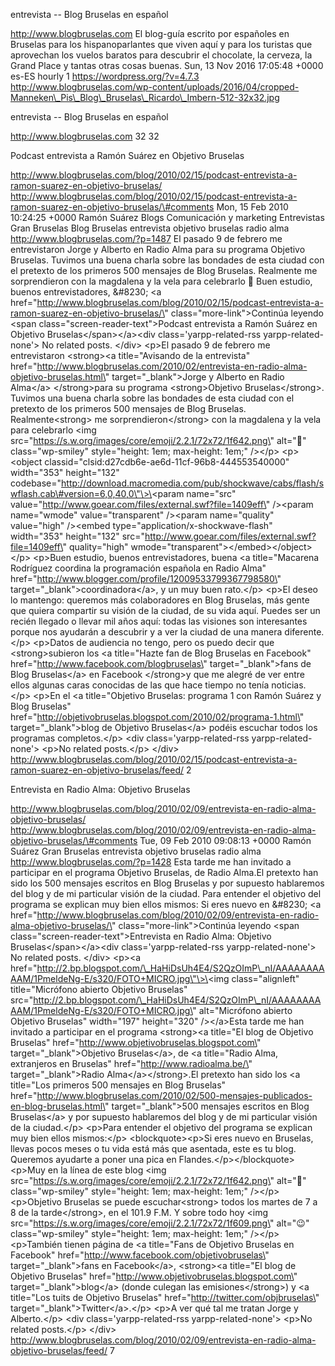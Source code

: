entrevista -- Blog Bruselas en español

http://www.blogbruselas.com El blog-guía escrito por españoles en
Bruselas para los hispanoparlantes que viven aquí y para los turistas
que aprovechan los vuelos baratos para descubrir el chocolate, la
cerveza, la Grand Place y tantas otras cosas buenas. Sun, 13 Nov 2016
17:05:48 +0000 es-ES hourly 1 https://wordpress.org/?v=4.7.3
http://www.blogbruselas.com/wp-content/uploads/2016/04/cropped-Manneken\_Pis\_Blog\_Bruselas\_Ricardo\_Imbern-512-32x32.jpg

entrevista -- Blog Bruselas en español

http://www.blogbruselas.com 32 32

Podcast entrevista a Ramón Suárez en Objetivo Bruselas

http://www.blogbruselas.com/blog/2010/02/15/podcast-entrevista-a-ramon-suarez-en-objetivo-bruselas/
http://www.blogbruselas.com/blog/2010/02/15/podcast-entrevista-a-ramon-suarez-en-objetivo-bruselas/\#comments
Mon, 15 Feb 2010 10:24:25 +0000 Ramón Suárez Blogs Comunicación y
marketing Entrevistas Gran Bruselas Blog Bruselas entrevista objetivo
bruselas radio alma http://www.blogbruselas.com/?p=1487 El pasado 9 de
febrero me entrevistaron Jorge y Alberto en Radio Alma para su programa
Objetivo Bruselas. Tuvimos una buena charla sobre las bondades de esta
ciudad con el pretexto de los primeros 500 mensajes de Blog Bruselas.
Realmente me sorprendieron con la magdalena y la vela para celebrarlo 🙂
Buen estudio, buenos entrevistadores, &\#8230; \<a
href=\"http://www.blogbruselas.com/blog/2010/02/15/podcast-entrevista-a-ramon-suarez-en-objetivo-bruselas/\"
class=\"more-link\"\>Continúa leyendo \<span
class=\"screen-reader-text\"\>Podcast entrevista a Ramón Suárez en
Objetivo Bruselas\</span\>\</a\>\<div class=\'yarpp-related-rss
yarpp-related-none\'\> No related posts. \</div\> \<p\>El pasado 9 de
febrero me entrevistaron \<strong\>\<a title=\"Avisando de la
entrevista\"
href=\"http://www.blogbruselas.com/2010/02/entrevista-en-radio-alma-objetivo-bruselas.html\"
target=\"\_blank\"\>Jorge y Alberto en Radio Alma\</a\> \</strong\>para
su programa \<strong\>Objetivo Bruselas\</strong\>. Tuvimos una buena
charla sobre las bondades de esta ciudad con el pretexto de los primeros
500 mensajes de Blog Bruselas. Realmente\<strong\> me
sorprendieron\</strong\> con la magdalena y la vela para celebrarlo
\<img src=\"https://s.w.org/images/core/emoji/2.2.1/72x72/1f642.png\"
alt=\"🙂\" class=\"wp-smiley\" style=\"height: 1em; max-height: 1em;\"
/\>\</p\> \<p\>\<object
classid=\"clsid:d27cdb6e-ae6d-11cf-96b8-444553540000\" width=\"353\"
height=\"132\"
codebase=\"http://download.macromedia.com/pub/shockwave/cabs/flash/swflash.cab\#version=6,0,40,0\"\>\<param
name=\"src\"
value=\"http://www.goear.com/files/external.swf?file=1409eff\"
/\>\<param name=\"wmode\" value=\"transparent\" /\>\<param
name=\"quality\" value=\"high\" /\>\<embed
type=\"application/x-shockwave-flash\" width=\"353\" height=\"132\"
src=\"http://www.goear.com/files/external.swf?file=1409eff\"
quality=\"high\" wmode=\"transparent\"\>\</embed\>\</object\>\</p\>
\<p\>Buen estudio, buenos entrevistadores, buena \<a title=\"Macarena
Rodríguez coordina la programación española en Radio Alma\"
href=\"http://www.blogger.com/profile/12009533799367798580\"
target=\"\_blank\"\>coordinadora\</a\>, y un muy buen rato.\</p\>
\<p\>El deseo lo mantengo: queremos más colaboradores en Blog Bruselas,
más gente que quiera compartir su visión de la ciudad, de su vida aquí.
Puedes ser un recién llegado o llevar mil años aquí: todas las visiones
son interesantes porque nos ayudarán a descubrir y a ver la ciudad de
una manera diferente.\</p\> \<p\>Datos de audiencia no tengo, pero os
puedo decir que \<strong\>subieron los \<a title=\"Hazte fan de Blog
Bruselas en Facebook\" href=\"http://www.facebook.com/blogbruselas\"
target=\"\_blank\"\>fans de Blog Bruselas\</a\> en Facebook \</strong\>y
que me alegré de ver entre ellos algunas caras conocidas de las que hace
tiempo no tenía noticias.\</p\> \<p\>En el \<a title=\"Objetivo
Bruselas: programa 1 con Ramón Suárez y Blog Bruselas\"
href=\"http://objetivobruselas.blogspot.com/2010/02/programa-1.html\"
target=\"\_blank\"\>blog de Objetivo Bruselas\</a\> podéis escuchar
todos los programas completos.\</p\> \<div class=\'yarpp-related-rss
yarpp-related-none\'\> \<p\>No related posts.\</p\> \</div\>
http://www.blogbruselas.com/blog/2010/02/15/podcast-entrevista-a-ramon-suarez-en-objetivo-bruselas/feed/
2

Entrevista en Radio Alma: Objetivo Bruselas

http://www.blogbruselas.com/blog/2010/02/09/entrevista-en-radio-alma-objetivo-bruselas/
http://www.blogbruselas.com/blog/2010/02/09/entrevista-en-radio-alma-objetivo-bruselas/\#comments
Tue, 09 Feb 2010 09:08:13 +0000 Ramón Suárez Gran Bruselas entrevista
objetivo bruselas radio alma http://www.blogbruselas.com/?p=1428 Esta
tarde me han invitado a participar en el programa Objetivo Bruselas, de
Radio Alma.El pretexto han sido los 500 mensajes escritos en Blog
Bruselas y por supuesto hablaremos del blog y de mi particular visión de
la ciudad. Para entender el objetivo del programa se explican muy bien
ellos mismos: Si eres nuevo en &\#8230; \<a
href=\"http://www.blogbruselas.com/blog/2010/02/09/entrevista-en-radio-alma-objetivo-bruselas/\"
class=\"more-link\"\>Continúa leyendo \<span
class=\"screen-reader-text\"\>Entrevista en Radio Alma: Objetivo
Bruselas\</span\>\</a\>\<div class=\'yarpp-related-rss
yarpp-related-none\'\> No related posts. \</div\> \<p\>\<a
href=\"http://2.bp.blogspot.com/\_HaHiDsUh4E4/S2QzOImP\_nI/AAAAAAAAAAM/1PmeldeNg-E/s320/FOTO+MICRO.jpg\"\>\<img
class=\"alignleft\" title=\"Micrófono abierto Objetivo Bruselas\"
src=\"http://2.bp.blogspot.com/\_HaHiDsUh4E4/S2QzOImP\_nI/AAAAAAAAAAM/1PmeldeNg-E/s320/FOTO+MICRO.jpg\"
alt=\"Micrófono abierto Objetivo Bruselas\" width=\"197\" height=\"320\"
/\>\</a\>Esta tarde me han invitado a participar en el programa
\<strong\>\<a title=\"El blog de Objetivo Bruselas\"
href=\"http://www.objetivobruselas.blogspot.com\"
target=\"\_blank\"\>Objetivo Bruselas\</a\>, de \<a title=\"Radio Alma,
extranjeros en Bruselas\" href=\"http://www.radioalma.be/\"
target=\"\_blank\"\>Radio Alma\</a\>\</strong\>.El pretexto han sido los
\<a title=\"Los primeros 500 mensajes en Blog Bruselas\"
href=\"http://www.blogbruselas.com/2010/02/500-mensajes-publicados-en-blog-bruselas.html\"
target=\"\_blank\"\>500 mensajes escritos en Blog Bruselas\</a\> y por
supuesto hablaremos del blog y de mi particular visión de la
ciudad.\</p\> \<p\>Para entender el objetivo del programa se explican
muy bien ellos mismos:\</p\> \<blockquote\>\<p\>Si eres nuevo en
Bruselas, llevas pocos meses o tu vida está más que asentada, este es tu
blog. Queremos ayudarte a poner una pica en
Flandes.\</p\>\</blockquote\> \<p\>Muy en la línea de este blog \<img
src=\"https://s.w.org/images/core/emoji/2.2.1/72x72/1f642.png\"
alt=\"🙂\" class=\"wp-smiley\" style=\"height: 1em; max-height: 1em;\"
/\>\</p\> \<p\>Objetivo Bruselas se puede escuchar\<strong\> todos los
martes de 7 a 8 de la tarde\</strong\>, en el 101.9 F.M. Y sobre todo
hoy \<img
src=\"https://s.w.org/images/core/emoji/2.2.1/72x72/1f609.png\"
alt=\"😉\" class=\"wp-smiley\" style=\"height: 1em; max-height: 1em;\"
/\>\</p\> \<p\>También tienen página de \<a title=\"Fans de Objetivo
Bruselas en Facebook\" href=\"http://www.facebook.com/objetivobruselas\"
target=\"\_blank\"\>fans en Facebook\</a\>, \<strong\>\<a title=\"El
blog de Objetivo Bruselas\"
href=\"http://www.objetivobruselas.blogspot.com\"
target=\"\_blank\"\>blog\</a\> (donde culegan las emisiones\</strong\>)
y \<a title=\"Los tuits de Objetivo Bruselas\"
href=\"http://twitter.com/objbruselas\"
target=\"\_blank\"\>Twitter\</a\>.\</p\> \<p\>A ver qué tal me tratan
Jorge y Alberto.\</p\> \<div class=\'yarpp-related-rss
yarpp-related-none\'\> \<p\>No related posts.\</p\> \</div\>
http://www.blogbruselas.com/blog/2010/02/09/entrevista-en-radio-alma-objetivo-bruselas/feed/
7
